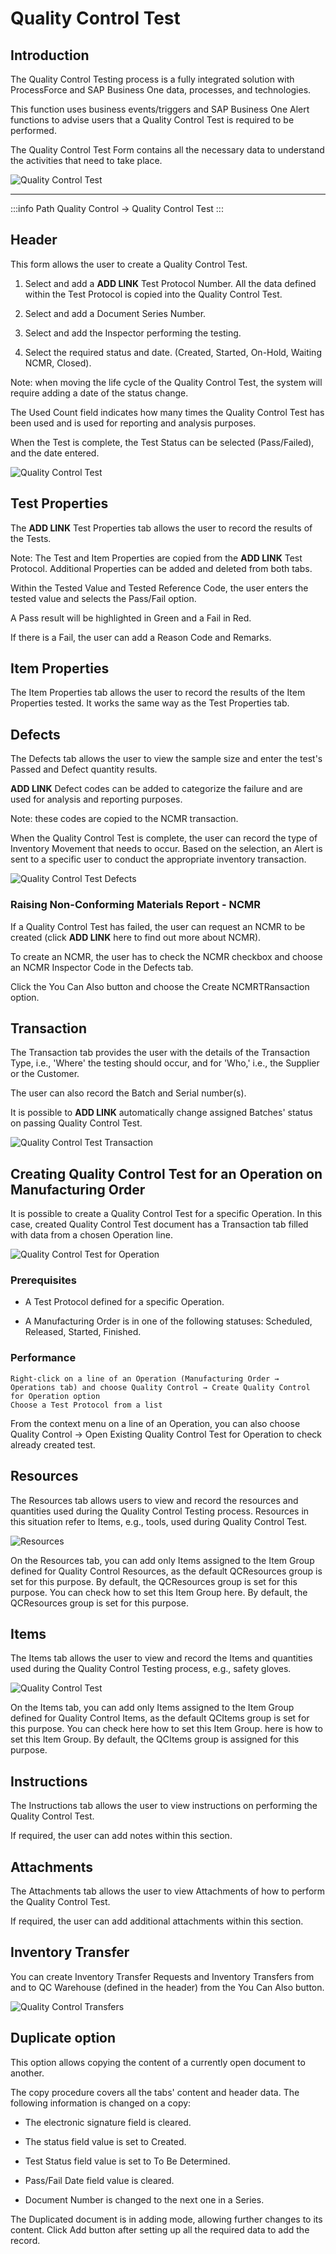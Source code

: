 # Quality Control Test

## Introduction

The Quality Control Testing process is a fully integrated solution with ProcessForce and SAP Business One data, processes, and technologies. 

This function uses business events/triggers and SAP Business One Alert functions to advise users that a Quality Control Test is required to be performed.

The Quality Control Test Form contains all the necessary data to understand the activities that need to take place.

![Quality Control Test](./media/quality-control-diagram.png)

---

:::info Path
Quality Control → Quality Control Test
:::

## Header

This form allows the user to create a Quality Control Test.

1. Select and add a **ADD LINK** Test Protocol Number. All the data defined within the Test Protocol is copied into the Quality Control Test.

2. Select and add a Document Series Number.

3. Select and add the Inspector performing the testing.

4. Select the required status and date. (Created, Started, On-Hold, Waiting NCMR, Closed).

Note: when moving the life cycle of the Quality Control Test, the system will require adding a date of the status change.

The Used Count field indicates how many times the Quality Control Test has been used and is used for reporting and analysis purposes.

When the Test is complete, the Test Status can be selected (Pass/Failed), and the date entered.

![Quality Control Test](./media/quality-control-test-2.png)

## Test Properties

The **ADD LINK** Test Properties tab allows the user to record the results of the Tests.

Note: The Test and Item Properties are copied from the **ADD LINK** Test Protocol. Additional Properties can be added and deleted from both tabs.

Within the Tested Value and Tested Reference Code, the user enters the tested value and selects the Pass/Fail option.

A Pass result will be highlighted in Green and a Fail in Red.

If there is a Fail, the user can add a Reason Code and Remarks.

## Item Properties

The Item Properties tab allows the user to record the results of the Item Properties tested. It works the same way as the Test Properties tab.

## Defects

The Defects tab allows the user to view the sample size and enter the test's Passed and Defect quantity results.

**ADD LINK** Defect codes can be added to categorize the failure and are used for analysis and reporting purposes. 

Note: these codes are copied to the NCMR transaction.

When the Quality Control Test is complete, the user can record the type of Inventory Movement that needs to occur. Based on the selection, an Alert is sent to a specific user to conduct the appropriate inventory transaction.

![Quality Control Test Defects](./media/quality-control-test-defects.png)

### Raising Non-Conforming Materials Report - NCMR

If a Quality Control Test has failed, the user can request an NCMR to be created (click **ADD LINK** here to find out more about NCMR).

To create an NCMR, the user has to check the NCMR checkbox and choose an NCMR Inspector Code in the Defects tab.

Click the You Can Also button and choose the Create NCMRTRansaction option.

## Transaction

The Transaction tab provides the user with the details of the Transaction Type, i.e., 'Where' the testing should occur, and for 'Who,' i.e., the Supplier or the Customer.

The user can also record the Batch and Serial number(s).

It is possible to **ADD LINK** automatically change assigned Batches' status on passing Quality Control Test.

![Quality Control Test Transaction](./media/quality-control-test-2.png)

## Creating Quality Control Test for an Operation on Manufacturing Order

It is possible to create a Quality Control Test for a specific Operation. In this case, created Quality Control Test document has a Transaction tab filled with data from a chosen Operation line.

![Quality Control Test for Operation](./media/quality-control-for-operation.png)

### Prerequisites

- A Test Protocol defined for a specific Operation.

- A Manufacturing Order is in one of the following statuses: Scheduled, Released, Started, Finished.

### Performance

    Right-click on a line of an Operation (Manufacturing Order → Operations tab) and choose Quality Control → Create Quality Control for Operation option
    Choose a Test Protocol from a list

From the context menu on a line of an Operation, you can also choose Quality Control → Open Existing Quality Control Test for Operation to check already created test.

## Resources

The Resources tab allows users to view and record the resources and quantities used during the Quality Control Testing process. Resources in this situation refer to Items, e.g., tools, used during Quality Control Test.

![Resources](./media/quality-control-test-resources.png)

On the Resources tab, you can add only Items assigned to the Item Group defined for Quality Control Resources, as the default QCResources group is set for this purpose. By default, the QCResources group is set for this purpose. You can check how to set this Item Group here. By default, the QCResources group is set for this purpose.

## Items

The Items tab allows the user to view and record the Items and quantities used during the Quality Control Testing process, e.g., safety gloves.

![Quality Control Test](./media/quality-control-test-items.png)

On the Items tab, you can add only Items assigned to the Item Group defined for Quality Control Items, as the default QCItems group is set for this purpose. You can check here how to set this Item Group. here is how to set this Item Group. By default, the QCItems group is assigned for this purpose.

## Instructions

The Instructions tab allows the user to view instructions on performing the Quality Control Test.

If required, the user can add notes within this section.

## Attachments

The Attachments tab allows the user to view Attachments of how to perform the Quality Control Test.

If required, the user can add additional attachments within this section.

## Inventory Transfer

You can create Inventory Transfer Requests and Inventory Transfers from and to QC Warehouse (defined in the header) from the You Can Also button.

![Quality Control Transfers](./media/quality-control-transfers.png)

## Duplicate option

This option allows copying the content of a currently open document to another.

The copy procedure covers all the tabs' content and header data. The following information is changed on a copy:

- The electronic signature field is cleared.

- The status field value is set to Created.

- Test Status field value is set to To Be Determined.

- Pass/Fail Date field value is cleared.

- Document Number is changed to the next one in a Series.

The Duplicated document is in adding mode, allowing further changes to its content. Click Add button after setting up all the required data to add the record.